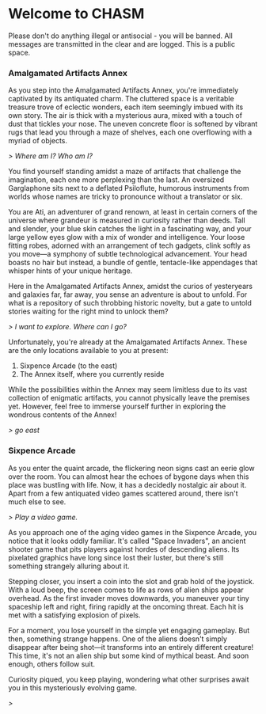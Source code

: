 # Welcome to CHASM

Please don't do anything illegal or antisocial - you will be banned.
All messages are transmitted in the clear and are logged.
This is a public space.

### Amalgamated Artifacts Annex

As you step into the Amalgamated Artifacts Annex, you're immediately captivated by its
antiquated charm. The cluttered space is a veritable treasure trove of eclectic wonders,
each item seemingly imbued with its own story. The air is thick with a mysterious aura,
mixed with a touch of dust that tickles your nose. The uneven concrete floor is softened
by vibrant rugs that lead you through a maze of shelves, each one overflowing with a
myriad of objects.

*> Where am I? Who am I?*

You find yourself standing amidst a maze of artifacts that challenge the imagination, each
one more perplexing than the last. An oversized Garglaphone sits next to a deflated
Psiloflute, humorous instruments from worlds whose names are tricky to pronounce without a
translator or six.

You are Ati, an adventurer of grand renown, at least in certain corners of the universe
where grandeur is measured in curiosity rather than deeds. Tall and slender, your blue
skin catches the light in a fascinating way, and your large yellow eyes glow with a mix of
wonder and intelligence. Your loose fitting robes, adorned with an arrangement of tech
gadgets, clink softly as you move—a symphony of subtle technological advancement. Your
head boasts no hair but instead, a bundle of gentle, tentacle-like appendages that whisper
hints of your unique heritage.

Here in the Amalgamated Artifacts Annex, amidst the curios of yesteryears and galaxies
far, far away, you sense an adventure is about to unfold. For what is a repository of such
throbbing historic novelty, but a gate to untold stories waiting for the right mind to
unlock them?

*> I want to explore. Where can I go?*

Unfortunately, you're already at the Amalgamated Artifacts Annex. These are the only
locations available to you at present:

 1. Sixpence Arcade (to the east)
 2. The Annex itself, where you currently reside

While the possibilities within the Annex may seem limitless due to its vast collection of
enigmatic artifacts, you cannot physically leave the premises yet. However, feel free to
immerse yourself further in exploring the wondrous contents of the Annex!

*> go east*

### Sixpence Arcade

As you enter the quaint arcade, the flickering neon signs cast an eerie glow over the
room. You can almost hear the echoes of bygone days when this place was bustling with
life. Now, it has a decidedly nostalgic air about it. Apart from a few antiquated video
games scattered around, there isn't much else to see.

*> Play a video game.*

As you approach one of the aging video games in the Sixpence Arcade, you notice that it
looks oddly familiar. It's called "Space Invaders", an ancient shooter game that pits
players against hordes of descending aliens. Its pixelated graphics have long since lost
their luster, but there's still something strangely alluring about it.

Stepping closer, you insert a coin into the slot and grab hold of the joystick. With a
loud beep, the screen comes to life as rows of alien ships appear overhead. As the first
invader moves downwards, you maneuver your tiny spaceship left and right, firing rapidly
at the oncoming threat. Each hit is met with a satisfying explosion of pixels.

For a moment, you lose yourself in the simple yet engaging gameplay. But then, something
strange happens. One of the aliens doesn't simply disappear after being shot—it transforms
into an entirely different creature! This time, it's not an alien ship but some kind of
mythical beast. And soon enough, others follow suit.

Curiosity piqued, you keep playing, wondering what other surprises await you in this
mysteriously evolving game.

*>*
